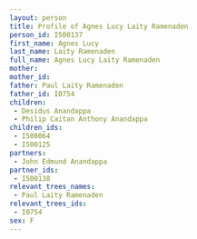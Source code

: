 ```yaml
---
layout: person
title: Profile of Agnes Lucy Laity Ramenaden
person_id: I500137
first_name: Agnes Lucy
last_name: Laity Ramenaden
full_name: Agnes Lucy Laity Ramenaden
mother: 
mother_id: 
father: Paul Laity Ramenaden
father_id: I0754
children:
 - Desidus Anandappa
 - Philip Caitan Anthony Anandappa
children_ids:
 - I500064
 - I500125
partners:
 - John Edmund Anandappa
partner_ids:
 - I500138
relevant_trees_names:
 - Paul Laity Ramenaden
relevant_trees_ids:
 - I0754
sex: F
---
```


